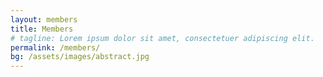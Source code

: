 ```yaml
---
layout: members
title: Members
# tagline: Lorem ipsum dolor sit amet, consectetuer adipiscing elit.
permalink: /members/
bg: /assets/images/abstract.jpg
---
```

